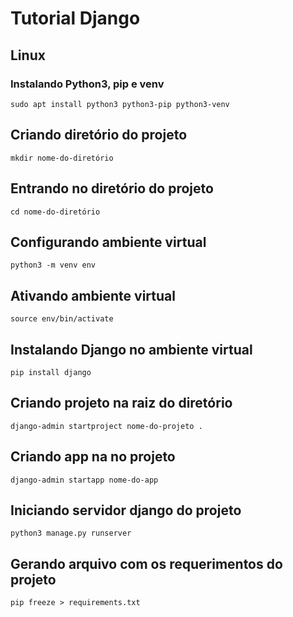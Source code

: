 # Tutorial Django

## Linux
### Instalando Python3, pip e venv
    sudo apt install python3 python3-pip python3-venv

## Criando diretório do projeto
    mkdir nome-do-diretório

## Entrando no diretório do projeto
    cd nome-do-diretório

## Configurando ambiente virtual
    python3 -m venv env

## Ativando ambiente virtual
    source env/bin/activate

## Instalando Django no ambiente virtual
    pip install django

## Criando projeto na raiz do diretório
    django-admin startproject nome-do-projeto .

## Criando app na no projeto
    django-admin startapp nome-do-app

## Iniciando servidor django do projeto
    python3 manage.py runserver

## Gerando arquivo com os requerimentos do projeto
    pip freeze > requirements.txt